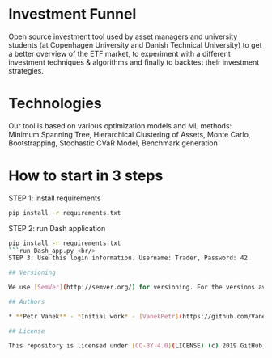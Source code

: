 # Investment Funnel
Open source investment tool used by asset managers and university students (at Copenhagen University and Danish Technical University) 
to get a better overview of the ETF market, to experiment with a different investment techniques & algorithms and finally
to backtest their investment strategies.<br/>

# Technologies
Our tool is based on various optimization models and ML methods:<br/>
Minimum Spanning Tree, Hierarchical Clustering of Assets, Monte Carlo, Bootstrapping, Stochastic CVaR Model, Benchmark generation

# How to start in 3 steps
STEP 1: install requirements
``` bash
pip install -r requirements.txt
```
STEP 2: run Dash application
``` bash
pip install -r requirements.txt
```run Dash_app.py <br/>
STEP 3: Use this login information. Username: Trader, Password: 42

## Versioning

We use [SemVer](http://semver.org/) for versioning. For the versions available, see the [tags on this repository](https://github.com/VanekPetr/investment-funnel/tags). 

## Authors

* **Petr Vanek** - *Initial work* - [VanekPetr](https://github.com/VanekPetr)

## License

This repository is licensed under [CC-BY-4.0](LICENSE) (c) 2019 GitHub, Inc.


